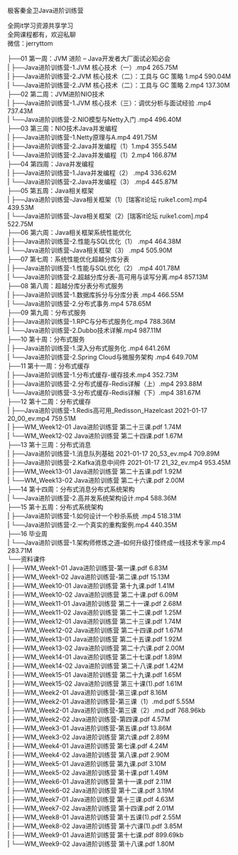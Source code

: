 极客秦金卫Java进阶训练营

全网it学习资源共享学习<br>全网课程都有，欢迎私聊<br>微信：jerryttom<br>

├──01 第一周：JVM 进阶 – Java开发者大厂面试必知必会<br> | ├──Java进阶训练营-1.JVM 核心技术（一）.mp4 265.75M<br> | ├──Java进阶训练营-2.JVM 核心技术（二）：工具与 GC 策略 1.mp4 590.04M<br> | └──Java进阶训练营-2.JVM 核心技术（二）：工具与 GC 策略 2.mp4 137.30M<br> ├──02 第二周：JVM进阶NIO技术<br> | ├──Java进阶训练营-1.JVM 核心技术（三）：调优分析与面试经验 .mp4 737.43M<br> | └──Java进阶训练营-2.NIO模型与Netty入门 .mp4 496.40M<br> ├──03 第三周：NIO技术Java并发编程<br> | ├──Java进阶训练营-1.Netty原理与A.mp4 491.75M<br> | ├──Java进阶训练营-2.Java并发编程（1）1.mp4 355.54M<br> | └──Java进阶训练营-2.Java并发编程（1）2.mp4 166.87M<br> ├──04 第四周：Java并发编程<br> | ├──Java进阶训练营-1.Java并发编程（2） .mp4 336.62M<br> | └──Java进阶训练营-2.Java并发编程（3） .mp4 445.87M<br> ├──05 第五周：Java相关框架<br> | ├──Java进阶训练营-Java相关框架（1）[瑞客it论坛 ruike1.com].mp4 439.53M<br> | └──Java进阶训练营-Java相关框架（2）[瑞客it论坛 ruike1.com].mp4 522.75M<br> ├──06 第六周：Java相关框架系统性能优化<br> | ├──Java进阶训练营-2.性能与SQL优化（1） .mp4 464.38M<br> | └──Java进阶训练营-Java相关框架（3） .mp4 505.90M<br> ├──07 第七周：系统性能优化超越分库分表<br> | ├──Java进阶训练营-1.性能与SQL优化（2） .mp4 401.78M<br> | └──Java进阶训练营-2.超越分库分表-高可用与读写分离.mp4 857.13M<br> ├──08 第八周：超越分库分表分布式服务<br> | ├──Java进阶训练营-1.数据库拆分与分库分表 .mp4 466.55M<br> | └──Java进阶训练营-2.分布式事务.mp4 578.65M<br> ├──09 第九周：分布式服务<br> | ├──Java进阶训练营-1.RPC与分布式服务化.mp4 788.36M<br> | └──Java进阶训练营-2.Dubbo技术详解.mp4 987.11M<br> ├──10 第十周：分布式服务<br> | ├──Java进阶训练营-1.深入分布式服务化 .mp4 641.26M<br> | └──Java进阶训练营-2.Spring Cloud与微服务架构 .mp4 649.70M<br> ├──11 第十一周：分布式缓存<br> | ├──Java进阶训练营-1.分布式缓存-缓存技术.mp4 352.73M<br> | ├──Java进阶训练营-2.分布式缓存-Redis详解（上）.mp4 293.88M<br> | └──Java进阶训练营-3.分布式缓存-Redis详解（下）.mp4 381.67M<br> ├──12 第十二周：分布式缓存<br> | ├──Java进阶训练营-1.Redis高可用_Redisson_Hazelcast 2021-01-17 20_00_ev.mp4 759.51M<br> | ├──WM_Week12-01 Java进阶训练营 第二十三课.pdf 1.74M<br> | └──WM_Week12-02 Java进阶训练营 第二十四课.pdf 1.67M<br> ├──13 第十三周：分布式消息<br> | ├──Java进阶训练营-1.消息队列基础 2021-01-17 20_53_ev.mp4 709.89M<br> | ├──Java进阶训练营-2.Kafka消息中间件 2021-01-17 21_32_ev.mp4 953.45M<br> | ├──WM_Week13-01 Java进阶训练营 第二十五课.pdf 1.92M<br> | └──WM_Week13-02 Java进阶训练营 第二十六课.pdf 2.00M<br> ├──14 第十四周：分布式消息分布式系统架构<br> | └──Java进阶训练营-2.高并发系统架构设计.mp4 588.36M<br> ├──15 第十五周：分布式系统架构<br> | ├──Java进阶训练营-1.如何设计一个秒杀系统 .mp4 518.31M<br> | └──Java进阶训练营-2.一个真实的重构案例.mp4 440.35M<br> ├──16 毕业周<br> | └──Java进阶训练营-1.架构师修炼之道–如何升级打怪终成一线技术专家.mp4 283.71M<br> └──资料课件<br> | ├──WM_Week1-01 Java进阶训练营-第一课.pdf 6.83M<br> | ├──WM_Week1-02 Java进阶训练营-第二课.pdf 15.13M<br> | ├──WM_Week10-01 Java进阶训练营 第十九课.pdf 1.41M<br> | ├──WM_Week10-02 Java进阶训练营 第二十课.pdf 6.09M<br> | ├──WM_Week11-01 Java进阶训练营 第二十一课.pdf 2.68M<br> | ├──WM_Week11-02 Java进阶训练营 第二十二课.pdf 1.25M<br> | ├──WM_Week12-01 Java进阶训练营 第二十三课.pdf 1.74M<br> | ├──WM_Week12-02 Java进阶训练营 第二十四课.pdf 1.67M<br> | ├──WM_Week13-01 Java进阶训练营 第二十五课.pdf 1.92M<br> | ├──WM_Week13-02 Java进阶训练营 第二十六课.pdf 2.00M<br> | ├──WM_Week14-01 Java进阶训练营 第二十七课.pdf 1.89M<br> | ├──WM_Week14-02 Java进阶训练营 第二十八课.pdf 1.42M<br> | ├──WM_Week15-01 Java进阶训练营 第二十九课.pdf 1.65M<br> | ├──WM_Week15-02 Java进阶训练营 第三十课(1).pdf 1.61M<br> | ├──WM_Week2-01 Java进阶训练营-第三课.pdf 8.16M<br> | ├──WM_Week2-01 Java进阶训练营-第三课（1）.md.pdf 5.55M<br> | ├──WM_Week2-01 Java进阶训练营-第三课（2）.md.pdf 768.96kb<br> | ├──WM_Week2-02 Java进阶训练营-第四课.pdf 4.57M<br> | ├──WM_Week3-01 Java进阶训练营-第五课.pdf 13.86M<br> | ├──WM_Week3-02 Java进阶训练营 第六课.pdf 2.89M<br> | ├──WM_Week4-01 Java进阶训练营 第七课.pdf 4.24M<br> | ├──WM_Week4-02 Java进阶训练营 第八课.pdf 2.90M<br> | ├──WM_Week5-01 Java进阶训练营 第九课.pdf 3.10M<br> | ├──WM_Week5-02 Java进阶训练营 第十课.pdf 1.49M<br> | ├──WM_Week6-01 Java进阶训练营 第十一课.pdf 2.11M<br> | ├──WM_Week6-02 Java进阶训练营 第十二课.pdf 3.19M<br> | ├──WM_Week7-01 Java进阶训练营 第十三课.pdf 4.63M<br> | ├──WM_Week7-02 Java进阶训练营 第十四课.pdf 2.01M<br> | ├──WM_Week8-01 Java进阶训练营 第十五课(1).pdf 2.55M<br> | ├──WM_Week8-02 Java进阶训练营 第十六课(1).pdf 3.85M<br> | ├──WM_Week9-01 Java进阶训练营 第十七课.pdf 899.69kb<br> | └──WM_Week9-02 Java进阶训练营 第十八课.pdf 1.80M